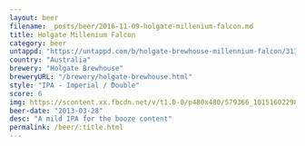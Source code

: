 ```yaml
---
layout: beer
filename: _posts/beer/2016-11-09-holgate-millenium-falcon.md
title: Holgate Millenium Falcon
category: beer
untappd: "https://untappd.com/b/holgate-brewhouse-millennium-falcon/313871"
country: "Australia"
brewery: "Holgate Brewhouse"
breweryURL: "/brewery/holgate-brewhouse.html"
style: "IPA - Imperial / Double"
score: 6
img: https://scontent.xx.fbcdn.net/v/t1.0-0/p480x480/579366_10151602298783745_1455893061_n.jpg?oh=fe22104353fba4a4576fbcca16dfc44e&oe=5AEB9426
beer-date: "2013-03-28"
desc: "A mild IPA for the booze content"
permalink: /beer/:title.html
---
```

